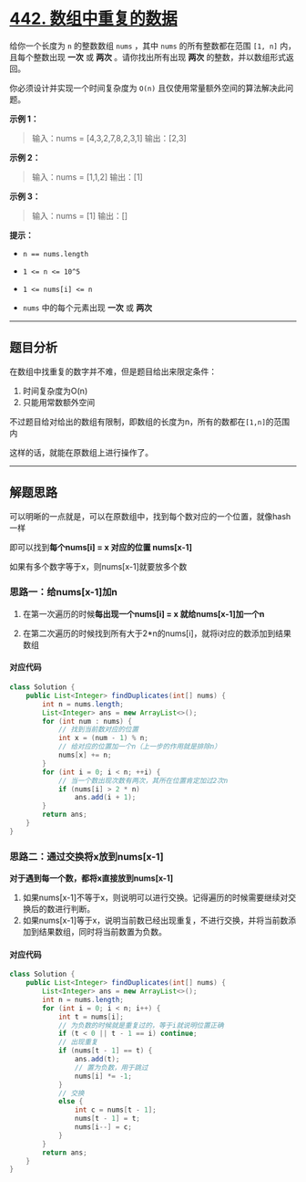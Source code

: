 # [442. 数组中重复的数据](https://leetcode-cn.com/problems/find-all-duplicates-in-an-array/)

给你一个长度为 `n` 的整数数组 `nums` ，其中 `nums` 的所有整数都在范围 `[1, n]` 内，且每个整数出现 **一次** 或 **两次** 。请你找出所有出现 **两次** 的整数，并以数组形式返回。

你必须设计并实现一个时间复杂度为 `O(n)` 且仅使用常量额外空间的算法解决此问题。

**示例 1：**

> 输入：nums = [4,3,2,7,8,2,3,1]
> 输出：[2,3]

**示例 2：**

> 输入：nums = [1,1,2]
> 输出：[1]

**示例 3：**

> 输入：nums = [1]
> 输出：[]

**提示：**

- `n == nums.length`
- `1 <= n <= 10^5`

- `1 <= nums[i] <= n`
- `nums` 中的每个元素出现 **一次** 或 **两次**

---

## 题目分析

在数组中找重复的数字并不难，但是题目给出来限定条件：

1. 时间复杂度为O(n)
2. 只能用常数额外空间

不过题目给对给出的数组有限制，即数组的长度为n，所有的数都在`[1,n]`的范围内

这样的话，就能在原数组上进行操作了。

---

## 解题思路

可以明晰的一点就是，可以在原数组中，找到每个数对应的一个位置，就像hash一样

即可以找到**每个nums[i] = x 对应的位置 nums[x-1]**

如果有多个数字等于x，则nums[x-1]就要放多个数

### 思路一：给nums[x-1]加n

1. 在第一次遍历的时候**每出现一个nums[i] = x 就给nums[x-1]加一个n**

2. 在第二次遍历的时候找到所有大于2*n的nums[i]，就将i对应的数添加到结果数组

#### 对应代码

```java
class Solution {
    public List<Integer> findDuplicates(int[] nums) {
        int n = nums.length;
        List<Integer> ans = new ArrayList<>();
        for (int num : nums) {
            // 找到当前数对应的位置
            int x = (num - 1) % n;
            // 给对应的位置加一个n（上一步的作用就是排除n）
            nums[x] += n;
        }
        for (int i = 0; i < n; ++i) {
            // 当一个数出现次数有两次，其所在位置肯定加过2次n
            if (nums[i] > 2 * n) 
                ans.add(i + 1);
        }
        return ans;
    }
}
```

### 思路二：通过交换将x放到nums[x-1]

**对于遇到每一个数，都将x直接放到nums[x-1]**

1. 如果nums[x-1]不等于x，则说明可以进行交换。记得遍历的时候需要继续对交换后的数进行判断。
2. 如果nums[x-1]等于x，说明当前数已经出现重复，不进行交换，并将当前数添加到结果数组，同时将当前数置为负数。

#### 对应代码

```java
class Solution {
    public List<Integer> findDuplicates(int[] nums) {
        List<Integer> ans = new ArrayList<>();
        int n = nums.length;
        for (int i = 0; i < n; i++) {
            int t = nums[i];
            // 为负数的时候就是重复过的，等于i就说明位置正确
            if (t < 0 || t - 1 == i) continue;
            // 出现重复
            if (nums[t - 1] == t) {
                ans.add(t);
                // 置为负数，用于跳过
                nums[i] *= -1;
            } 
            // 交换
            else {
                int c = nums[t - 1];
                nums[t - 1] = t;
                nums[i--] = c;
            }
        }
        return ans;
    }
}
```

